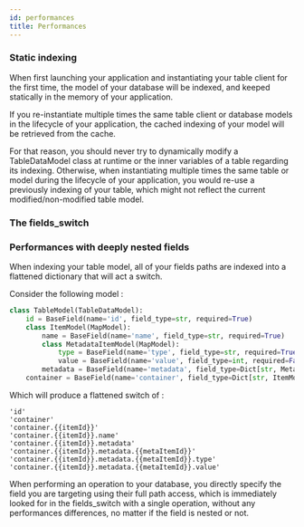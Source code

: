 ```yaml
---
id: performances
title: Performances
---
```



### Static indexing

When first launching your application and instantiating your table client for the first time, the model of your database
will be indexed, and keeped statically in the memory of your application. 

If you re-instantiate multiple times the same table client or database models in the lifecycle of your application, 
the cached indexing of your model will be retrieved from the cache.

For that reason, you should never try to dynamically modify a TableDataModel class at runtime or the inner variables
of a table regarding its indexing. Otherwise, when instantiating multiple times the same table or model during the 
lifecycle of your application, you would re-use a previously indexing of your table, which might not reflect the current 
modified/non-modified table model.


### The fields_switch

### Performances with deeply nested fields

When indexing your table model, all of your fields paths are indexed into a flattened dictionary that will act a switch.

Consider the following model : 
```python
class TableModel(TableDataModel):
    id = BaseField(name='id', field_type=str, required=True)
    class ItemModel(MapModel):
        name = BaseField(name='name', field_type=str, required=True)
        class MetadataItemModel(MapModel):
            type = BaseField(name='type', field_type=str, required=True)
            value = BaseField(name='value', field_type=int, required=False)
        metadata = BaseField(name='metadata', field_type=Dict[str, MetadataItemModel], key_name='metaItemId', required=False)
    container = BaseField(name='container', field_type=Dict[str, ItemModel], key_name='itemId', required=False)
```

Which will produce a flattened switch of :

```
'id'
'container'
'container.{{itemId}}'
'container.{{itemId}}.name'
'container.{{itemId}}.metadata'
'container.{{itemId}}.metadata.{{metaItemId}}'
'container.{{itemId}}.metadata.{{metaItemId}}.type'
'container.{{itemId}}.metadata.{{metaItemId}}.value'
```

When performing an operation to your database, you directly specify the field you are targeting using their full
path access, which is immediately looked for in the fields_switch with a single operation, without any performances
differences, no matter if the field is nested or not.
